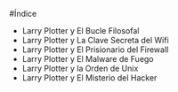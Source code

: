 #Índice

* Larry Plotter y El Bucle Filosofal
* Larry Plotter y La Clave Secreta del Wifi
* Larry Plotter y El Prisionario del Firewall
* Larry Plotter y El Malware de Fuego
* Larry Plotter y la Orden de Unix
* Larry Plotter y El Misterio del Hacker


